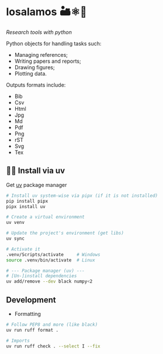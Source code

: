 # losalamos 🏜️⚛️🤫
_Research tools with python_

Python objects for handling tasks such:
- Managing references;
- Writing papers and reports;
- Drawing figures;
- Plotting data.

Outputs formats include:
- Bib
- Csv
- Html
- Jpg
- Md
- Pdf
- Png
- rST
- Svg
- Tex

## 🍞🧈 Install via uv
Get [uv](https://docs.astral.sh/uv/getting-started/installation/#standalone-installer) package manager
```bash
# Install uv system-wise via pipx (if it is not installed)
pip install pipx
pipx install uv

# Create a virtual environment 
uv venv

# Update the project's environment (get libs)
uv sync

# Activate it
.venv/Scripts/activate     # Windows
source .venv/bin/activate  # Linux

# --- Package manager (uv) ---
# [Un-]install dependencies
uv add/remove --dev black numpy<2
```

## Development
- Formatting
```bash
# Follow PEP8 and more (like black)
uv run ruff format .

# Imports
uv run ruff check . --select I --fix
```